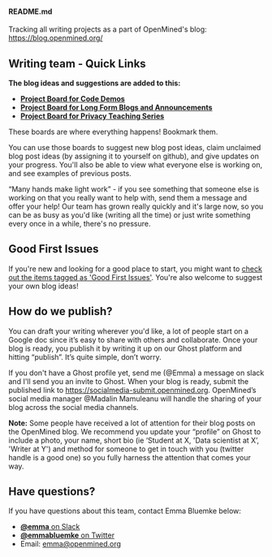 #### **README.md**  

Tracking all writing projects as a part of OpenMined's blog: https://blog.openmined.org/  

## Writing team - Quick Links

**The blog ideas and suggestions are added to this:**
- [**Project Board for Code Demos**](https://github.com/orgs/OpenMined/projects/32)
- [**Project Board for Long Form Blogs and Announcements**](https://github.com/orgs/OpenMined/projects/30)
- [**Project Board for Privacy Teaching Series**](https://github.com/orgs/OpenMined/projects/31)

These boards are where everything happens! Bookmark them.

You can use those boards to suggest new blog post ideas, claim unclaimed blog post ideas (by assigning it to yourself on github), and give updates on your progress. You'll also be able to view what everyone else is working on, and see examples of previous posts. 

“Many hands make light work” - if you see something that someone else is working on that you really want to help with, send them a message and offer your help! Our team has grown really quickly and it's large now, so you can be as busy as you'd like (writing all the time) or just write something every once in a while, there's no pressure.

## Good First Issues
If you're new and looking for a good place to start, you might want to [check out the items tagged as 'Good First Issues'](https://github.com/OpenMined/writing/issues?q=is%3Aissue+is%3Aopen+label%3A%22Good+first+issue+%3Amortar_board%3A%22). You're also welcome to suggest your own blog ideas!

## How do we publish? 
You can draft your writing wherever you'd like, a lot of people start on a Google doc since it’s easy to share with others and collaborate. Once your blog is ready, you publish it by writing it up on our Ghost platform and hitting “publish”. It’s quite simple, don’t worry.

If you don't have a Ghost profile yet, send me (@Emma) a message on slack and I'll send you an invite to Ghost. When your blog is ready, submit the published link to https://socialmedia-submit.openmined.org. OpenMined’s social media manager @Madalin Mamuleanu will handle the sharing of your blog across the social media channels.

**Note:** Some people have received a lot of attention for their blog posts on the OpenMined blog. We recommend you update your “profile” on Ghost to include a photo, your name, short bio (ie ‘Student at X, 'Data scientist at X’, 'Writer at Y') and method for someone to get in touch with you (twitter handle is a good one) so you fully harness the attention that comes your way. 


## Have questions?
If you have questions about this team, contact Emma Bluemke below:

- [**@emma** on Slack](https://app.slack.com/client/T6963A864/D6BHGRDN3/user_profile/U6966R9BJ)
- [**@emmabluemke** on Twitter](https://twitter.com/emmabluemke)
- Email: emma@openmined.org
